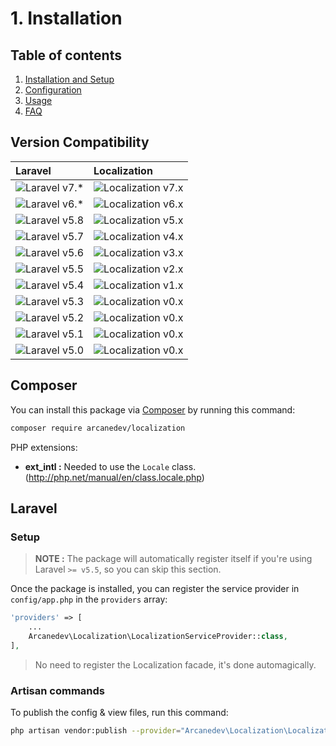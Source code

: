 # 1. Installation

## Table of contents

  1. [Installation and Setup](1-Installation-and-Setup.md)
  2. [Configuration](2-Configuration.md)
  3. [Usage](3-Usage.md)
  4. [FAQ](4-FAQ.md)

## Version Compatibility

| Laravel                      | Localization                           |
|:-----------------------------|:---------------------------------------|
| ![Laravel v7.*][laravel_7_x] | ![Localization v7.x][localization_7_x] |
| ![Laravel v6.*][laravel_6_x] | ![Localization v6.x][localization_6_x] |
| ![Laravel v5.8][laravel_5_8] | ![Localization v5.x][localization_5_x] |
| ![Laravel v5.7][laravel_5_7] | ![Localization v4.x][localization_4_x] |
| ![Laravel v5.6][laravel_5_6] | ![Localization v3.x][localization_3_x] |
| ![Laravel v5.5][laravel_5_5] | ![Localization v2.x][localization_2_x] |
| ![Laravel v5.4][laravel_5_4] | ![Localization v1.x][localization_1_x] |
| ![Laravel v5.3][laravel_5_3] | ![Localization v0.x][localization_0_x] |
| ![Laravel v5.2][laravel_5_2] | ![Localization v0.x][localization_0_x] |
| ![Laravel v5.1][laravel_5_1] | ![Localization v0.x][localization_0_x] |
| ![Laravel v5.0][laravel_5_0] | ![Localization v0.x][localization_0_x] |

[laravel_7_x]:  https://img.shields.io/badge/version-7.x-blue.svg?style=flat-square "Laravel v7.*"
[laravel_6_x]:  https://img.shields.io/badge/version-6.x-blue.svg?style=flat-square "Laravel v6.*"
[laravel_5_8]:  https://img.shields.io/badge/version-5.8-blue.svg?style=flat-square "Laravel v5.8"
[laravel_5_7]:  https://img.shields.io/badge/version-5.7-blue.svg?style=flat-square "Laravel v5.7"
[laravel_5_6]:  https://img.shields.io/badge/version-5.6-blue.svg?style=flat-square "Laravel v5.6"
[laravel_5_5]:  https://img.shields.io/badge/version-5.5-blue.svg?style=flat-square "Laravel v5.5"
[laravel_5_4]:  https://img.shields.io/badge/version-5.4-blue.svg?style=flat-square "Laravel v5.4"
[laravel_5_3]:  https://img.shields.io/badge/version-5.3-blue.svg?style=flat-square "Laravel v5.3"
[laravel_5_2]:  https://img.shields.io/badge/version-5.2-blue.svg?style=flat-square "Laravel v5.2"
[laravel_5_1]:  https://img.shields.io/badge/version-5.1-blue.svg?style=flat-square "Laravel v5.1"
[laravel_5_0]:  https://img.shields.io/badge/version-5.0-blue.svg?style=flat-square "Laravel v5.0"

[localization_7_x]: https://img.shields.io/badge/version-7.*-blue.svg?style=flat-square "Localization v7.*"
[localization_6_x]: https://img.shields.io/badge/version-6.*-blue.svg?style=flat-square "Localization v6.*"
[localization_5_x]: https://img.shields.io/badge/version-5.*-blue.svg?style=flat-square "Localization v5.*"
[localization_4_x]: https://img.shields.io/badge/version-4.*-blue.svg?style=flat-square "Localization v4.*"
[localization_3_x]: https://img.shields.io/badge/version-3.*-blue.svg?style=flat-square "Localization v3.*"
[localization_2_x]: https://img.shields.io/badge/version-2.*-blue.svg?style=flat-square "Localization v2.*"
[localization_1_x]: https://img.shields.io/badge/version-1.*-blue.svg?style=flat-square "Localization v1.*"
[localization_0_x]: https://img.shields.io/badge/version-0.*-blue.svg?style=flat-square "Localization v0.*"

## Composer

You can install this package via [Composer](http://getcomposer.org/) by running this command: 

```bash
composer require arcanedev/localization
```

PHP extensions:

  * **ext_intl :** Needed to use the `Locale` class. (http://php.net/manual/en/class.locale.php)

## Laravel

### Setup

> **NOTE :** The package will automatically register itself if you're using Laravel `>= v5.5`, so you can skip this section.

Once the package is installed, you can register the service provider in `config/app.php` in the `providers` array:

```php
'providers' => [
    ...
    Arcanedev\Localization\LocalizationServiceProvider::class,
],
```

> No need to register the Localization facade, it's done automagically.

### Artisan commands

To publish the config &amp; view files, run this command:

```bash
php artisan vendor:publish --provider="Arcanedev\Localization\LocalizationServiceProvider"
```
